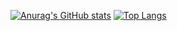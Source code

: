 [![Anurag's GitHub stats](https://github-readme-stats.vercel.app/api?username=pankiwi&show_icons=true&theme=tokyonight)](https://github.com/anuraghazra/github-readme-stats)
[![Top Langs](https://github-readme-stats.vercel.app/api/top-langs/?username=pankiwi&theme=tokyonight)](https://github.com/anuraghazra/github-readme-stats)
